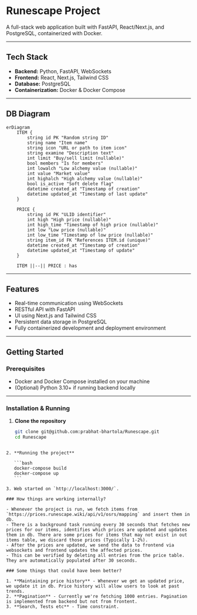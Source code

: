 # Runescape Project

A full-stack web application built with FastAPI, React/Next.js, and PostgreSQL, containerized with Docker.

---

## Tech Stack

- **Backend:** Python, FastAPI, WebSockets
- **Frontend:** React, Next.js, Tailwind CSS
- **Database:** PostgreSQL
- **Containerization:** Docker & Docker Compose

---

## DB Diagram

```mermaid
erDiagram
    ITEM {
        string id PK "Random string ID"
        string name "Item name"
        string icon "URL or path to item icon"
        string examine "Description text"
        int limit "Buy/sell limit (nullable)"
        bool members "Is for members"
        int lowalch "Low alchemy value (nullable)"
        int value "Market value"
        int highalch "High alchemy value (nullable)"
        bool is_active "Soft delete flag"
        datetime created_at "Timestamp of creation"
        datetime updated_at "Timestamp of last update"
    }

    PRICE {
        string id PK "ULID identifier"
        int high "High price (nullable)"
        int high_time "Timestamp of high price (nullable)"
        int low "Low price (nullable)"
        int low_time "Timestamp of low price (nullable)"
        string item_id FK "References ITEM.id (unique)"
        datetime created_at "Timestamp of creation"
        datetime updated_at "Timestamp of update"
    }

    ITEM ||--|| PRICE : has
```

---

## Features

- Real-time communication using WebSockets
- RESTful API with FastAPI
- UI using Next.js and Tailwind CSS
- Persistent data storage in PostgreSQL
- Fully containerized development and deployment environment

---

## Getting Started

### Prerequisites

- Docker and Docker Compose installed on your machine
- (Optional) Python 3.10+ if running backend locally

---

### Installation & Running

1. **Clone the repository**

   ```bash
   git clone git@github.com:prabhat-bhartola/Runescape.git
   cd Runescape
   ```

````

2. **Running the project**

   ```bash
   docker-compose build
   docker-compose up
   ```

3. Web started on `http://localhost:3000/`.

### How things are working internally?

- Whenever the project is run, we fetch items from `https://prices.runescape.wiki/api/v1/osrs/mapping` and insert them in db.
- There is a background task running every 30 seconds that fetches new prices for our items, identifies which prices are updated and updates them in db. There are some prices for items that may not exist in out items table, we discard those prices (Typically 1-2%).
- After the prices are updated, we send the data to frontend via websockets and frontend updates the affected prices.
- This can be verified by deleting all entries from the price table. They are automatically populated after 30 seconds.

### Some things that could have been better?

1. **Maintaining price history** - Whenever we get an updated price, we update it in db. Price history will allow users to look at past trends.
2. **Pagination** - Currently we're fetching 1000 entries. Pagination is implemented from backend but not from frontent.
3. **Search, Tests etc** - Time constraint.
````

